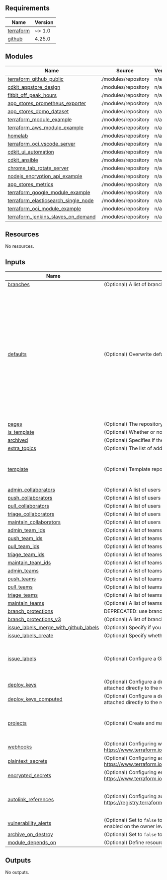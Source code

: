 <!-- BEGIN_TF_DOCS -->
## Requirements

| Name | Version |
|------|---------|
| <a name="requirement_terraform"></a> [terraform](#requirement\_terraform) | ~> 1.0 |
| <a name="requirement_github"></a> [github](#requirement\_github) | 4.25.0 |

## Modules

| Name | Source | Version |
|------|--------|---------|
| <a name="module_terraform_github_public"></a> [terraform\_github\_public](#module\_terraform\_github\_public) | ./modules/repository | n/a |
| <a name="module_cdkit_appstore_design"></a> [cdkit\_appstore\_design](#module\_cdkit\_appstore\_design) | ./modules/repository | n/a |
| <a name="module_fitbit_off_peak_hours"></a> [fitbit\_off\_peak\_hours](#module\_fitbit\_off\_peak\_hours) | ./modules/repository | n/a |
| <a name="module_app_stores_prometheus_exporter"></a> [app\_stores\_prometheus\_exporter](#module\_app\_stores\_prometheus\_exporter) | ./modules/repository | n/a |
| <a name="module_app_stores_domo_dataset"></a> [app\_stores\_domo\_dataset](#module\_app\_stores\_domo\_dataset) | ./modules/repository | n/a |
| <a name="module_terraform_module_example"></a> [terraform\_module\_example](#module\_terraform\_module\_example) | ./modules/repository | n/a |
| <a name="module_terraform_aws_module_example"></a> [terraform\_aws\_module\_example](#module\_terraform\_aws\_module\_example) | ./modules/repository | n/a |
| <a name="module_homelab"></a> [homelab](#module\_homelab) | ./modules/repository | n/a |
| <a name="module_terraform_oci_vscode_server"></a> [terraform\_oci\_vscode\_server](#module\_terraform\_oci\_vscode\_server) | ./modules/repository | n/a |
| <a name="module_cdkit_ui_automation"></a> [cdkit\_ui\_automation](#module\_cdkit\_ui\_automation) | ./modules/repository | n/a |
| <a name="module_cdkit_ansible"></a> [cdkit\_ansible](#module\_cdkit\_ansible) | ./modules/repository | n/a |
| <a name="module_chrome_tab_rotate_server"></a> [chrome\_tab\_rotate\_server](#module\_chrome\_tab\_rotate\_server) | ./modules/repository | n/a |
| <a name="module_nodejs_encryption_api_example"></a> [nodejs\_encryption\_api\_example](#module\_nodejs\_encryption\_api\_example) | ./modules/repository | n/a |
| <a name="module_app_stores_metrics"></a> [app\_stores\_metrics](#module\_app\_stores\_metrics) | ./modules/repository | n/a |
| <a name="module_terraform_google_module_example"></a> [terraform\_google\_module\_example](#module\_terraform\_google\_module\_example) | ./modules/repository | n/a |
| <a name="module_terraform_elasticsearch_single_node"></a> [terraform\_elasticsearch\_single\_node](#module\_terraform\_elasticsearch\_single\_node) | ./modules/repository | n/a |
| <a name="module_terraform_oci_module_example"></a> [terraform\_oci\_module\_example](#module\_terraform\_oci\_module\_example) | ./modules/repository | n/a |
| <a name="module_terraform_jenkins_slaves_on_demand"></a> [terraform\_jenkins\_slaves\_on\_demand](#module\_terraform\_jenkins\_slaves\_on\_demand) | ./modules/repository | n/a |

## Resources

No resources.

## Inputs

| Name | Description | Type | Default | Required |
|------|-------------|------|---------|:--------:|
| <a name="input_branches"></a> [branches](#input\_branches) | (Optional) A list of branches to be created in this repository. | `any` | `[]` | no |
| <a name="input_defaults"></a> [defaults](#input\_defaults) | (Optional) Overwrite defaults for various repository settings | `any` | <pre>{<br>  "allow_auto_merge": false,<br>  "allow_merge_commit": true,<br>  "allow_rebase_merge": true,<br>  "allow_squash_merge": true,<br>  "auto_init": true,<br>  "default_branch": "main",<br>  "delete_branch_on_merge": true,<br>  "gitignore_template": "terraform",<br>  "has_downloads": false,<br>  "has_issues": true,<br>  "has_projects": false,<br>  "has_wiki": false,<br>  "homepage_url": "https://timoa.com",<br>  "license_template": "mit",<br>  "topics": [<br>    "terraform"<br>  ],<br>  "visibility": "public"<br>}</pre> | no |
| <a name="input_pages"></a> [pages](#input\_pages) | (Optional) The repository's GitHub Pages configuration. (Default: {}) | `any` | `null` | no |
| <a name="input_is_template"></a> [is\_template](#input\_is\_template) | (Optional) Whether or not to tell GitHub that this is a template repository. ( Default: false) | `bool` | `false` | no |
| <a name="input_archived"></a> [archived](#input\_archived) | (Optional) Specifies if the repository should be archived. (Default: false) | `bool` | `false` | no |
| <a name="input_extra_topics"></a> [extra\_topics](#input\_extra\_topics) | (Optional) The list of additional topics of the repository. (Default: []) | `list(string)` | `[]` | no |
| <a name="input_template"></a> [template](#input\_template) | (Optional) Template repository to use. (Default: {}) | <pre>object({<br>    owner      = string<br>    repository = string<br>  })</pre> | `null` | no |
| <a name="input_admin_collaborators"></a> [admin\_collaborators](#input\_admin\_collaborators) | (Optional) A list of users to add as collaborators granting them admin (full) permission. | `list(string)` | `[]` | no |
| <a name="input_push_collaborators"></a> [push\_collaborators](#input\_push\_collaborators) | (Optional) A list of users to add as collaborators granting them push (read-write) permission. | `list(string)` | `[]` | no |
| <a name="input_pull_collaborators"></a> [pull\_collaborators](#input\_pull\_collaborators) | (Optional) A list of users to add as collaborators granting them pull (read-only) permission. | `list(string)` | `[]` | no |
| <a name="input_triage_collaborators"></a> [triage\_collaborators](#input\_triage\_collaborators) | (Optional) A list of users to add as collaborators granting them triage permission. | `list(string)` | `[]` | no |
| <a name="input_maintain_collaborators"></a> [maintain\_collaborators](#input\_maintain\_collaborators) | (Optional) A list of users to add as collaborators granting them maintain permission. | `list(string)` | `[]` | no |
| <a name="input_admin_team_ids"></a> [admin\_team\_ids](#input\_admin\_team\_ids) | (Optional) A list of teams (by id) to grant admin (full) permission to. | `list(string)` | `[]` | no |
| <a name="input_push_team_ids"></a> [push\_team\_ids](#input\_push\_team\_ids) | (Optional) A list of teams (by id) to grant push (read-write) permission to. | `list(string)` | `[]` | no |
| <a name="input_pull_team_ids"></a> [pull\_team\_ids](#input\_pull\_team\_ids) | (Optional) A list of teams (by id) to grant pull (read-only) permission to. | `list(string)` | `[]` | no |
| <a name="input_triage_team_ids"></a> [triage\_team\_ids](#input\_triage\_team\_ids) | (Optional) A list of teams (by id) to grant triage permission to. | `list(string)` | `[]` | no |
| <a name="input_maintain_team_ids"></a> [maintain\_team\_ids](#input\_maintain\_team\_ids) | (Optional) A list of teams (by id) to grant maintain permission to. | `list(string)` | `[]` | no |
| <a name="input_admin_teams"></a> [admin\_teams](#input\_admin\_teams) | (Optional) A list of teams (by name/slug) to grant admin (full) permission to. | `list(string)` | `[]` | no |
| <a name="input_push_teams"></a> [push\_teams](#input\_push\_teams) | (Optional) A list of teams (by name/slug) to grant push (read-write) permission to. | `list(string)` | `[]` | no |
| <a name="input_pull_teams"></a> [pull\_teams](#input\_pull\_teams) | (Optional) A list of teams (by name/slug) to grant pull (read-only) permission to. | `list(string)` | `[]` | no |
| <a name="input_triage_teams"></a> [triage\_teams](#input\_triage\_teams) | (Optional) A list of teams (by name/slug) to grant triage permission to. | `list(string)` | `[]` | no |
| <a name="input_maintain_teams"></a> [maintain\_teams](#input\_maintain\_teams) | (Optional) A list of teams (by name/slug) to grant maintain permission to. | `list(string)` | `[]` | no |
| <a name="input_branch_protections"></a> [branch\_protections](#input\_branch\_protections) | DEPRECATED: use branch\_protections\_v3 instead. Default is []. | `any` | `null` | no |
| <a name="input_branch_protections_v3"></a> [branch\_protections\_v3](#input\_branch\_protections\_v3) | (Optional) A list of branch protections to apply to the repository. Default is [] unless branch\_protections is set. | `any` | `null` | no |
| <a name="input_issue_labels_merge_with_github_labels"></a> [issue\_labels\_merge\_with\_github\_labels](#input\_issue\_labels\_merge\_with\_github\_labels) | (Optional) Specify if you want to merge and control githubs default set of issue labels. | `bool` | `null` | no |
| <a name="input_issue_labels_create"></a> [issue\_labels\_create](#input\_issue\_labels\_create) | (Optional) Specify whether you want to force or suppress the creation of issues labels. | `bool` | `null` | no |
| <a name="input_issue_labels"></a> [issue\_labels](#input\_issue\_labels) | (Optional) Configure a GitHub issue label resource. | <pre>list(object({<br>    name        = string<br>    description = string<br>    color       = string<br>  }))</pre> | `[]` | no |
| <a name="input_deploy_keys"></a> [deploy\_keys](#input\_deploy\_keys) | (Optional) Configure a deploy key ( SSH key ) that grants access to a single GitHub repository. This key is attached directly to the repository instead of to a personal user account. | `any` | `[]` | no |
| <a name="input_deploy_keys_computed"></a> [deploy\_keys\_computed](#input\_deploy\_keys\_computed) | (Optional) Configure a deploy key ( SSH key ) that grants access to a single GitHub repository. This key is attached directly to the repository instead of to a personal user account. | `any` | `[]` | no |
| <a name="input_projects"></a> [projects](#input\_projects) | (Optional) Create and manage projects for GitHub repository. | <pre>list(object({<br>    name = string<br>    body = string<br>  }))</pre> | `[]` | no |
| <a name="input_webhooks"></a> [webhooks](#input\_webhooks) | (Optional) Configuring webhooks. For details please check: https://www.terraform.io/docs/providers/github/r/repository_webhook.html | `any` | `[]` | no |
| <a name="input_plaintext_secrets"></a> [plaintext\_secrets](#input\_plaintext\_secrets) | (Optional) Configuring actions secrets. For details please check: https://www.terraform.io/docs/providers/github/r/actions_secret | `map(string)` | `{}` | no |
| <a name="input_encrypted_secrets"></a> [encrypted\_secrets](#input\_encrypted\_secrets) | (Optional) Configuring encrypted actions secrets. For details please check: https://www.terraform.io/docs/providers/github/r/actions_secret | `map(string)` | `{}` | no |
| <a name="input_autolink_references"></a> [autolink\_references](#input\_autolink\_references) | (Optional) Configuring autolink references. For details please check: https://registry.terraform.io/providers/integrations/github/latest/docs/resources/repository_autolink_reference | <pre>list(object({<br>    key_prefix          = string<br>    target_url_template = string<br>  }))</pre> | `[]` | no |
| <a name="input_vulnerability_alerts"></a> [vulnerability\_alerts](#input\_vulnerability\_alerts) | (Optional) Set to `false` to disable security alerts for vulnerable dependencies. Enabling requires alerts to be enabled on the owner level. | `bool` | `true` | no |
| <a name="input_archive_on_destroy"></a> [archive\_on\_destroy](#input\_archive\_on\_destroy) | (Optional) Set to `false` to not archive the repository instead of deleting on destroy. | `string` | `true` | no |
| <a name="input_module_depends_on"></a> [module\_depends\_on](#input\_module\_depends\_on) | (Optional) Define resources this module indirectly depends\_on. | `any` | `[]` | no |

## Outputs

No outputs.
<!-- END_TF_DOCS -->